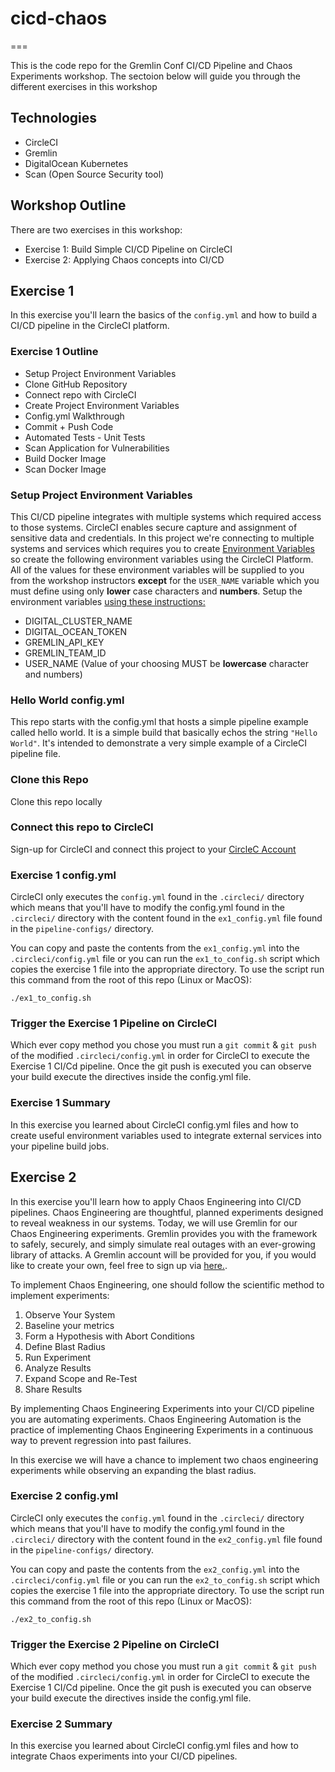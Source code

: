 # cicd-chaos
===

This is the code repo for the Gremlin Conf CI/CD Pipeline and Chaos Experiments workshop. The sectoion below will guide you through the different exercises in this workshop

## Technologies

- CircleCI
- Gremlin
- DigitalOcean Kubernetes
- Scan (Open Source Security tool)

## Workshop Outline

There are two exercises in this workshop:

- Exercise 1: Build Simple CI/CD Pipeline on CircleCI
- Exercise 2: Applying Chaos concepts into CI/CD

## Exercise 1

In this exercise you'll learn the basics of the `config.yml` and how to build a CI/CD pipeline in the CircleCI platform.

### Exercise 1 Outline

- Setup Project Environment Variables
- Clone GitHub Repository
- Connect repo with CircleCI
- Create Project Environment Variables
- Config.yml Walkthrough
- Commit + Push Code
- Automated Tests - Unit Tests
- Scan Application for Vulnerabilities
- Build Docker Image
- Scan Docker Image

### Setup Project Environment Variables

This CI/CD pipeline integrates with multiple systems which required access to those systems. CircleCI enables secure capture and assignment of sensitive data and credentials. In this project we're connecting to multiple systems and services which requires you to create [Environment Variables][2] so create the following environment variables using the CircleCI Platform. All of the values for these environment variables will be supplied to you from the workshop instructors **except** for the `USER_NAME` variable which you must define using only **lower** case characters and **numbers**. Setup the environment variables [using these instructions:][2]

- DIGITAL_CLUSTER_NAME
- DIGITAL_OCEAN_TOKEN
- GREMLIN_API_KEY
- GREMLIN_TEAM_ID
- USER_NAME	(Value of your choosing MUST be **lowercase** character and numbers)


### Hello World config.yml

This repo starts with the config.yml that hosts a simple pipeline example called hello world. It is a simple build that basically echos the string `"Hello World"`. It's intended to demonstrate a very simple example of a CircleCI pipeline file.

### Clone this Repo 

Clone this repo locally

### Connect this repo to CircleCI

Sign-up for CircleCI and connect this project to your [CircleC Account][1]

### Exercise 1 config.yml

CircleCI only executes the `config.yml` found in the `.circleci/` directory which means that you'll have to modify the config.yml found in the `.circleci/` directory with the content found in the `ex1_config.yml` file found in the `pipeline-configs/` directory. 

You can copy and paste the contents from the `ex1_config.yml` into the `.circleci/config.yml` file or you can run the `ex1_to_config.sh` script which copies the exercise 1 file into the appropriate directory. To use the script run this command from the root of this repo (Linux or MacOS):

```
./ex1_to_config.sh
```

### Trigger the Exercise 1 Pipeline on CircleCI

Which ever copy method you chose you must run a `git commit` & `git push` of the modified `.circleci/config.yml` in order for CircleCI to execute the Exercise 1 CI/Cd pipeline. Once the git push is executed you can observe your build execute the directives inside the config.yml file.

### Exercise 1 Summary

In this exercise you learned about CircleCI config.yml files and how to create useful environment variables used to integrate external services into your pipeline build jobs.

## Exercise 2

In this exercise you'll learn how to apply Chaos Engineering into CI/CD pipelines. Chaos Engineering are thoughtful, planned experiments designed to reveal weakness in our systems. Today, we will use Gremlin for our Chaos Engineering experiments. Gremlin provides you with the framework to safely, securely, and simply simulate real outages with an ever-growing library of attacks. A Gremlin account will be provided for you, if you would like to create your own, feel free to sign up via [here.](www.gremlin.com/get-started).

To implement Chaos Engineering, one should follow the scientific method to implement experiments:

1. Observe Your System
2. Baseline your metrics
3. Form a Hypothesis with Abort Conditions
4. Define Blast Radius
5. Run Experiment
6. Analyze Results
7. Expand Scope and Re-Test
8. Share Results

By implementing Chaos Engineering Experiments into your CI/CD pipeline you are automating experiments. Chaos Engineering Automation is the practice of implementing Chaos Engineering Experiments in a continuous way to prevent regression into past failures.

In this exercise we will have a chance to implement two chaos engineering experiments while observing an expanding the blast radius.    
### Exercise 2 config.yml

CircleCI only executes the `config.yml` found in the `.circleci/` directory which means that you'll have to modify the config.yml found in the `.circleci/` directory with the content found in the `ex2_config.yml` file found in the `pipeline-configs/` directory. 

You can copy and paste the contents from the `ex2_config.yml` into the `.circleci/config.yml` file or you can run the `ex2_to_config.sh` script which copies the exercise 1 file into the appropriate directory. To use the script run this command from the root of this repo (Linux or MacOS):

```
./ex2_to_config.sh
```

### Trigger the Exercise 2 Pipeline on CircleCI

Which ever copy method you chose you must run a `git commit` & `git push` of the modified `.circleci/config.yml` in order for CircleCI to execute the Exercise 1 CI/Cd pipeline. Once the git push is executed you can observe your build execute the directives inside the config.yml file.


### Exercise 2 Summary

In this exercise you learned about CircleCI config.yml files and how to integrate Chaos experiments into your CI/CD pipelines.

[1]: https://circleci.com/docs/2.0/getting-started/#setting-up-circleci
[2]: https://circleci.com/docs/2.0/env-vars/#setting-an-environment-variable-in-a-project
[3]: 
[4]: 